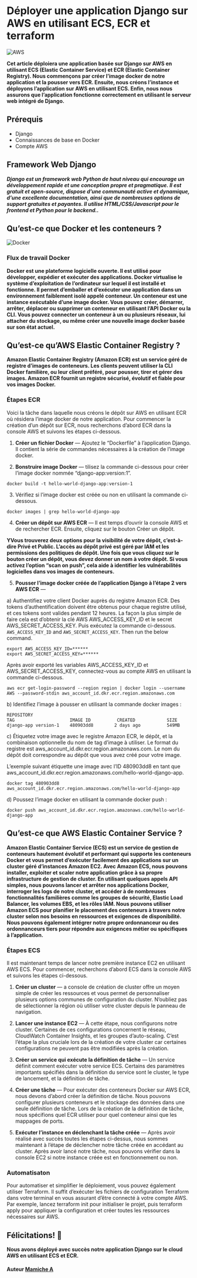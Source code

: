 # Déployer une application Django sur AWS en utilisant ECS, ECR et terraform 

![AWS](https://imgur.com/wLMcRHS.jpg)

**Cet article déploiera une application basée sur Django sur AWS en utilisant ECS (Elastic Container Service) et ECR (Elastic Container Registry). Nous commençons par créer l’image docker de notre application et la pousser vers ECR. Ensuite, nous créons l’instance et déployons l’application sur AWS en utilisant ECS. Enfin, nous nous assurons que l’application fonctionne correctement en utilisant le serveur web intégré de Django.**

## Prérequis

* Django
* Connaissances de base en Docker
* Compte AWS

## Framework Web Django 

***Django est un framework web Python de haut niveau qui encourage un développement rapide et une conception propre et pragmatique. Il est gratuit et open-source, dispose d’une communauté active et dynamique, d’une excellente documentation, ainsi que de nombreuses options de support gratuites et payantes. Il utilise HTML/CSS/Javascript pour le frontend et Python pour le backend..***

## Qu’est-ce que Docker et les conteneurs ?

![Docker](https://imgur.com/raGErLx.png)

### Flux de travail Docker

**Docker est une plateforme logicielle ouverte. Il est utilisé pour développer, expédier et exécuter des applications. Docker virtualise le système d’exploitation de l’ordinateur sur lequel il est installé et fonctionne. Il permet d’emballer et d’exécuter une application dans un environnement faiblement isolé appelé conteneur. Un conteneur est une instance exécutable d’une image docker. Vous pouvez créer, démarrer, arrêter, déplacer ou supprimer un conteneur en utilisant l’API Docker ou la CLI. Vous pouvez connecter un conteneur à un ou plusieurs réseaux, lui attacher du stockage, ou même créer une nouvelle image docker basée sur son état actuel.**

## Qu’est-ce qu’AWS Elastic Container Registry ?

**Amazon Elastic Container Registry (Amazon ECR) est un service géré de registre d’images de conteneurs. Les clients peuvent utiliser la CLI Docker familière, ou leur client préféré, pour pousser, tirer et gérer des images. Amazon ECR fournit un registre sécurisé, évolutif et fiable pour vos images Docker.**

### Étapes ECR  

Voici la tâche dans laquelle nous créons le dépôt sur AWS en utilisant ECR où résidera l’image docker de notre application. Pour commencer la création d’un dépôt sur ECR, nous recherchons d’abord ECR dans la console AWS et suivons les étapes ci-dessous.

1. **Créer un fichier Docker** — Ajoutez le “Dockerfile” à l’application Django. Il contient la série de commandes nécessaires à la création de l’image docker.

2. **Bonstruire image Docker** —     tilisez la commande ci-dessous pour créer l’image docker nommée “django-app:version:1”.

```
docker build -t hello-world-django-app:version-1 
```

3. Vérifiez si l’image docker est créée ou non en utilisant la commande ci-dessous.

```
docker images | grep hello-world-django-app 
```

4. **Créer un dépôt sur AWS ECR** — Il est temps d’ouvrir la console AWS et de rechercher ECR. Ensuite, cliquez sur le bouton Créer un dépôt.

**YVous trouverez deux options pour la visibilité de votre dépôt, c’est-à-dire Privé et Public. L’accès au dépôt privé est géré par IAM et les permissions des politiques de dépôt. Une fois que vous cliquez sur le bouton créer un dépôt, vous devez donner un nom à votre dépôt. Si vous activez l’option “scan on push”, cela aide à identifier les vulnérabilités logicielles dans vos images de conteneurs.**

5. **Pousser l’image docker créée de l’application Django à l’étape 2 vers AWS ECR** —

a) Authentifiez votre client Docker auprès du registre Amazon ECR. Des tokens d’authentification doivent être obtenus pour chaque registre utilisé, et ces tokens sont valides pendant 12 heures. La façon la plus simple de faire cela est d’obtenir la clé AWS AWS_ACCESS_KEY_ID et le secret AWS_SECRET_ACCESS_KEY. Puis exécutez la commande ci-dessous.
`AWS_ACCESS_KEY_ID` and `AWS_SECRET_ACCESS_KEY`. Then run the below command.

```
export AWS_ACCESS_KEY_ID=******
export AWS_SECRET_ACCESS_KEY=******
```

Après avoir exporté les variables AWS_ACCESS_KEY_ID et AWS_SECRET_ACCESS_KEY, connectez-vous au compte AWS en utilisant la commande ci-dessous.

```
aws ecr get-login-password --region region | docker login --username AWS --password-stdin aws_account_id.dkr.ecr.region.amazonaws.com
```

b) Identifiez l’image à pousser en utilisant la commande docker images :

```
REPOSITORY                                                                TAG                     IMAGE ID          CREATED            SIZE
django-app version-1    480903dd8        2 days ago          549MB
```

c) Étiquetez votre image avec le registre Amazon ECR, le dépôt, et la combinaison optionnelle du nom de tag d’image à utiliser. Le format du registre est aws_account_id.dkr.ecr.region.amazonaws.com. Le nom du dépôt doit correspondre au dépôt que vous avez créé pour votre image.

L’exemple suivant étiquette une image avec l’ID 480903dd8 en tant que aws_account_id.dkr.ecr.region.amazonaws.com/hello-world-django-app.

```
docker tag 480903dd8 aws_account_id.dkr.ecr.region.amazonaws.com/hello-world-django-app
```

d) Poussez l’image docker en utilisant la commande docker push :

```
docker push aws_account_id.dkr.ecr.region.amazonaws.com/hello-world-django-app
```

## Qu’est-ce que AWS Elastic Container Service ?

**Amazon Elastic Container Service (ECS) est un service de gestion de conteneurs hautement évolutif et performant qui supporte les conteneurs Docker et vous permet d’exécuter facilement des applications sur un cluster géré d’instances Amazon EC2. Avec Amazon ECS, nous pouvons installer, exploiter et scaler notre application grâce à sa propre infrastructure de gestion de cluster. En utilisant quelques appels API simples, nous pouvons lancer et arrêter nos applications Docker, interroger les logs de notre cluster, et accéder à de nombreuses fonctionnalités familières comme les groupes de sécurité, Elastic Load Balancer, les volumes EBS, et les rôles IAM. Nous pouvons utiliser Amazon ECS pour planifier le placement des conteneurs à travers notre cluster selon nos besoins en ressources et exigences de disponibilité. Nous pouvons également intégrer notre propre ordonnanceur ou des ordonnanceurs tiers pour répondre aux exigences métier ou spécifiques à l’application.**

### Étapes ECS

Il est maintenant temps de lancer notre première instance EC2 en utilisant AWS ECS. Pour commencer, recherchons d’abord ECS dans la console AWS et suivons les étapes ci-dessous.

1. **Créer un cluster** — a console de création de cluster offre un moyen simple de créer les ressources et vous permet de personnaliser plusieurs options communes de configuration du cluster. N’oubliez pas de sélectionner la région où utiliser votre cluster depuis le panneau de navigation.

2. **Lancer une instance EC2** —  À cette étape, nous configurons notre cluster. Certaines de ces configurations concernent le réseau, CloudWatch Container Insights, et les groupes d’auto-scaling. C’est l’étape la plus cruciale lors de la création de votre cluster car certaines configurations ne peuvent pas être modifiées après la création.

3. **Créer un service qui exécute la définition de tâche** — Un service définit comment exécuter votre service ECS. Certains des paramètres importants spécifiés dans la définition du service sont le cluster, le type de lancement, et la définition de tâche.

4. **Créer une tâche** — Pour exécuter des conteneurs Docker sur AWS ECR, nous devons d’abord créer la définition de tâche. Nous pouvons configurer plusieurs conteneurs et le stockage des données dans une seule définition de tâche. Lors de la création de la définition de tâche, nous spécifions quel ECR utiliser pour quel conteneur ainsi que les mappages de ports.

5. **Exécuter l’instance en déclenchant la tâche créée** — Après avoir réalisé avec succès toutes les étapes ci-dessus, nous sommes maintenant à l’étape de déclencher notre tâche créée en accédant au cluster. Après avoir lancé notre tâche, nous pouvons vérifier dans la console EC2 si notre instance créée est en fonctionnement ou non.

### Automatisaton 
Pour automatiser et simplifier le déploiement, vous pouvez également utiliser Terraform. Il suffit d’exécuter les fichiers de configuration Terraform dans votre terminal en vous assurant d’être connecté à votre compte AWS. Par exemple, lancez terraform init pour initialiser le projet, puis terraform apply pour appliquer la configuration et créer toutes les ressources nécessaires sur AWS.

## Félicitations! 🙂

**Nous avons déployé avec succès notre application Django sur le cloud AWS en utilisant ECS et ECR.**

#### Auteur [Mamiche A](https://github.com/Mamiche)
